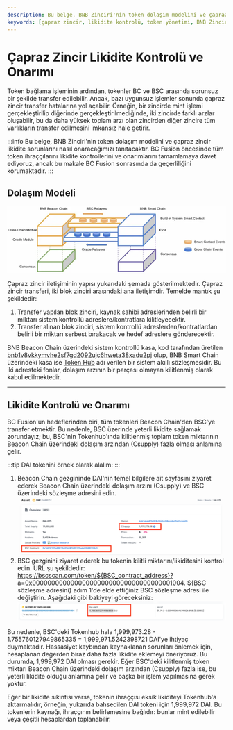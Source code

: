 ```yaml
---
description: Bu belge, BNB Zinciri'nin token dolaşım modelini ve çapraz zincir likidite sorunlarını onarma yöntemlerini tanıtmaktadır. Ayrıca, tokenlerin BSC üzerinde yeterli likiditeyle nasıl yönetileceği hakkında bilgiler sunulmaktadır.
keywords: [çapraz zincir, likidite kontrolü, token yönetimi, BNB Zinciri, DAI token]
---
```


# Çapraz Zincir Likidite Kontrolü ve Onarımı

Token bağlama işleminin ardından, tokenler BC ve BSC arasında sorunsuz bir şekilde transfer edilebilir. Ancak, bazı uygunsuz işlemler sonunda çapraz zincir transfer hatalarına yol açabilir. Örneğin, bir zincirde mint işlemi gerçekleştirilip diğerinde gerçekleştirilmediğinde, iki zincirde farklı arzlar oluşabilir, bu da daha yüksek toplam arzı olan zincirden diğer zincire tüm varlıkların transfer edilmesini imkansız hale getirir.

:::info
Bu belge, BNB Zinciri'nin token dolaşım modelini ve çapraz zincir likidite sorunlarını nasıl onaracağımızı tanıtacaktır. BC Fusion öncesinde tüm token ihraççılarını likidite kontrollerini ve onarımlarını tamamlamaya davet ediyoruz, ancak bu makale BC Fusion sonrasında da geçerliliğini korumaktadır.
:::

## Dolaşım Modeli

![img](../../images/bnb-chain/assets/bcfusion/circulation.png)

Çapraz zincir iletişiminin yapısı yukarıdaki şemada gösterilmektedir. Çapraz zincir transferi, iki blok zinciri arasındaki ana iletişimdir. Temelde mantık şu şekildedir:

1. Transfer yapılan blok zinciri, kaynak sahibi adreslerinden belirli bir miktarı sistem kontrollü adreslere/kontratlara kilitleyecektir.
2. Transfer alınan blok zinciri, sistem kontrollü adreslerden/kontratlardan belirli bir miktarı serbest bırakacak ve hedef adreslere gönderecektir.

BNB Beacon Chain üzerindeki sistem kontrollü kasa, kod tarafından üretilen [bnb1v8vkkymvhe2sf7gd2092ujc6hweta38xadu2pj](https://explorer.bnbchain.org/address/bnb1v8vkkymvhe2sf7gd2092ujc6hweta38xadu2pj) olup, BNB Smart Chain üzerindeki kasa ise [Token Hub](https://bscscan.com/address/0x0000000000000000000000000000000000001004) adı verilen bir sistem akıllı sözleşmesidir. Bu iki adresteki fonlar, dolaşım arzının bir parçası olmayan kilitlenmiş olarak kabul edilmektedir.

---

## Likidite Kontrolü ve Onarımı

BC Fusion'un hedeflerinden biri, tüm tokenleri Beacon Chain'den BSC'ye transfer etmektir. Bu nedenle, BSC üzerinde yeterli likidite sağlamak zorundayız; bu, BSC'nin Tokenhub'ında kilitlenmiş toplam token miktarının Beacon Chain üzerindeki dolaşım arzından (Csupply) fazla olması anlamına gelir.

:::tip
DAI tokenini örnek olarak alalım:
:::

1. Beacon Chain gezgininde DAI'nin temel bilgilere ait sayfasını ziyaret ederek Beacon Chain üzerindeki dolaşım arzını (Csupply) ve BSC üzerindeki sözleşme adresini edin.
   ![img](../../images/bnb-chain/assets/bcfusion/dai-token.png)
2. BSC gezginini ziyaret ederek bu tokenin kilitli miktarını/likiditesini kontrol edin. URL şu şekildedir: https://bscscan.com/token/${BSC_contract_address}?a=0x0000000000000000000000000000000000001004. 
   ${BSC sözleşme adresini} adım 1'de elde ettiğiniz BSC sözleşme adresi ile değiştirin. Aşağıdaki gibi bakiyeyi göreceksiniz:
   ![img](../../images/bnb-chain/assets/bcfusion/dai-onbsc.png)

Bu nedenle, BSC'deki Tokenhub hala 1,999,973.28 - 1.755760127949865335 = 1,999,971.5242398721 DAI'ye ihtiyaç duymaktadır. Hassasiyet kaybından kaynaklanan sorunları önlemek için, hesaplanan değerden biraz daha fazla likidite eklemeyi öneriyoruz. Bu durumda, 1,999,972 DAI olması gerekir. Eğer BSC'deki kilitlenmiş token miktarı Beacon Chain üzerindeki dolaşım arzından (Csupply) fazla ise, bu yeterli likidite olduğu anlamına gelir ve başka bir işlem yapılmasına gerek yoktur.

Eğer bir likidite sıkıntısı varsa, tokenin ihraççısı eksik likiditeyi Tokenhub'a aktarmalıdır, örneğin, yukarıda bahsedilen DAI tokeni için 1,999,972 DAI. Bu tokenlerin kaynağı, ihraççının belirlemesine bağlıdır: bunlar mint edilebilir veya çeşitli hesaplardan toplanabilir.